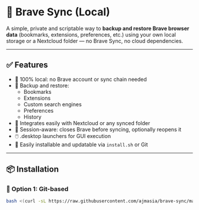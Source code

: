 # 🦁 Brave Sync (Local)

A simple, private and scriptable way to **backup and restore Brave browser data** (bookmarks, extensions, preferences, etc.) using your own local storage or a Nextcloud folder — no Brave Sync, no cloud dependencies.

---

## ✅ Features

- 🔐 100% local: no Brave account or sync chain needed
- 📑 Backup and restore:
  - Bookmarks
  - Extensions
  - Custom search engines
  - Preferences
  - History
- 💾 Integrates easily with Nextcloud or any synced folder
- 🔄 Session-aware: closes Brave before syncing, optionally reopens it
- 🖱️ .desktop launchers for GUI execution
- 🔧 Easily installable and updatable via `install.sh` or Git

---

## 📦 Installation

### 📁 Option 1: Git-based

```bash
bash <(curl -sL https://raw.githubusercontent.com/ajmasia/brave-sync/main/install.sh)

